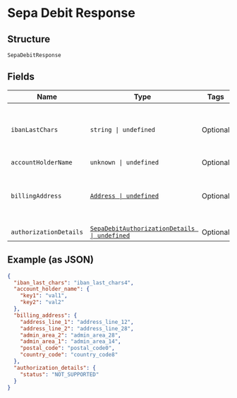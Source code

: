 
# Sepa Debit Response

## Structure

`SepaDebitResponse`

## Fields

| Name | Type | Tags | Description |
|  --- | --- | --- | --- |
| `ibanLastChars` | `string \| undefined` | Optional | The last characters of the IBAN used to pay.<br>**Constraints**: *Minimum Length*: `4`, *Maximum Length*: `34`, *Pattern*: `[a-zA-Z0-9]{4}` |
| `accountHolderName` | `unknown \| undefined` | Optional | - |
| `billingAddress` | [`Address \| undefined`](../../doc/models/address.md) | Optional | The portable international postal address. Maps to [AddressValidationMetadata](https://github.com/googlei18n/libaddressinput/wiki/AddressValidationMetadata) and HTML 5.1 [Autofilling form controls: the autocomplete attribute](https://www.w3.org/TR/html51/sec-forms.html#autofilling-form-controls-the-autocomplete-attribute). |
| `authorizationDetails` | [`SepaDebitAuthorizationDetails \| undefined`](../../doc/models/sepa-debit-authorization-details.md) | Optional | Authorization details. |

## Example (as JSON)

```json
{
  "iban_last_chars": "iban_last_chars4",
  "account_holder_name": {
    "key1": "val1",
    "key2": "val2"
  },
  "billing_address": {
    "address_line_1": "address_line_12",
    "address_line_2": "address_line_28",
    "admin_area_2": "admin_area_28",
    "admin_area_1": "admin_area_14",
    "postal_code": "postal_code0",
    "country_code": "country_code8"
  },
  "authorization_details": {
    "status": "NOT_SUPPORTED"
  }
}
```

